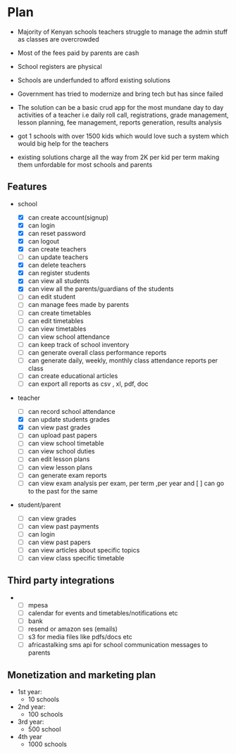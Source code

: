 # Plan
- Majority of Kenyan schools teachers struggle to manage the admin stuff as classes are overcrowded
- Most of the fees paid by parents are cash
- School registers are physical
- Schools are underfunded to afford existing solutions
- Government has tried to modernize and bring tech but has since failed

- The solution can be a basic crud app for the most mundane day to day activities of a teacher i.e daily roll call, registrations, grade management, lesson planning, fee management, reports generation, results analysis

- got 1 schools with over 1500 kids which would love such a system which would big help for the teachers
- existing solutions charge all the way from 2K per kid per term making them unfordable for most schools and parents

## Features
- school

	- [X] can create account(signup)
	- [X] can login
	- [X] can reset password
	- [X] can logout
	- [X] can create teachers
	- [ ] can update teachers
	- [X] can delete teachers
	- [X] can register students
	- [X] can view all students
	- [X] can view all the parents/guardians of the students
	- [ ] can edit student
	- [ ] can manage fees made by parents
	- [ ] can create timetables
	- [ ] can edit timetables
	- [ ] can view timetables
	- [ ] can view school attendance
	- [ ] can keep track of school inventory
	- [ ] can generate overall class performance reports
	- [ ] can generate daily, weekly, monthly class attendance reports per class
	- [ ] can create educational articles
	- [ ] can export all reports as csv , xl, pdf, doc
	
- teacher

	- [ ] can record school attendance
	- [X] can update students grades
	- [X] can view past grades
	- [ ] can upload past papers
	- [ ] can view school timetable
	- [ ] can view school duties
	- [ ] can edit lesson plans
	- [ ] can view lesson plans
	- [ ] can generate exam reports 
	- [ ] can view exam analysis per exam, per term ,per year and [ ] can go to the past for the same
	
- student/parent

	- [ ] can view grades
	- [ ] can view past payments
	- [ ] can login
	- [ ] can view past papers
	- [ ] can view articles about specific topics
	- [ ] can view class specific timetable

## Third party integrations
- 	
	- [ ] mpesa 
	- [ ] calendar for events and timetables/notifications etc
	- [ ] bank
	- [ ] resend or amazon ses (emails)
	- [ ] s3 for media files like pdfs/docs etc
	- [ ] africastalking sms api for school communication messages to parents

## Monetization and marketing plan

- 1st year:
	- 10 schools
- 2nd year:
	- 100 schools
- 3rd year:
	- 500 school
- 4th year
	- 1000 schools
	